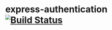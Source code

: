 # express-authentication [![Build Status](https://travis-ci.org/skarif2/express-authentication.svg?branch=master)](https://travis-ci.org/skarif2/express-authentication)
